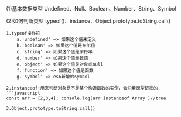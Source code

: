 (1)基本数据类型
    Undefined、Null、Boolean、Number、String、Symbol

(2)如何判断类型
    typeof()、instance、Object.prototype.toString.call()

    1.typeof操作符
        a.'undefined' => 如果这个值未定义
        b.'boolean' => 如果这个值是布尔值
        c.'string' => 如果这个值是字符串
        d.'number' => 如果这个值是数值
        e.'object' => 如果这个值是对象或null
        f.'function' => 如果这个值是函数
        g.'symbol' => es6新增的symbol

    2.instanceof:用来判断对象是不是某个构造函数的实例，会沿着原型链找的.
    ```javascript
    const arr = [2,3,4]; console.log(arr instanceof Array )//true
    
    3.Object.prototype.toString.call()